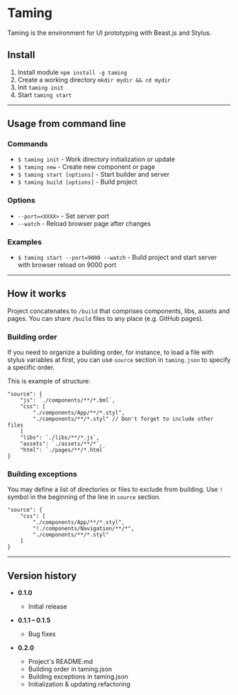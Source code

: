 # Taming

Taming is the environment for UI prototyping with Beast.js and Stylus.

## Install

1. Install module `npm install -g taming`
2. Сreate a working directory `mkdir mydir && cd mydir`
3. Init `taming init`
4. Start `taming start`

----

## Usage from command line

### Commands

- `$ taming init` - Work directory initialization or update
- `$ taming new` - Create new component or page
- `$ taming start [options]` - Start builder and server
- `$ taming build [options]` - Build project

### Options

- `--port=<XXXX>` - Set server port
- `--watch` - Reload browser page after changes

### Examples

- `$ taming start --port=9000 --watch` - Build project and start server with browser reload on 9000 port

----

## How it works

Project concatenates to `/build` that comprises components, libs, assets and pages. You can share `/build` files to any place (e.g. GitHub pages).

### Building order

If you need to organize a building order, for instance, to load a file with stylus variables at first, you can use `source` section in `taming.json` to specify a specific order.

This is example of structure:

```
"source": {
    "js": `./components/**/*.bml`,
    "css": [
        "./components/App/**/*.styl",
        "./components/**/*.styl" // Don't forget to include other files
    ]
    "libs": `./libs/**/*.js`,
    "assets": `./assets/**/*`,
    "html": `./pages/**/*.html`
}
```

### Building exceptions

You may define a list of directories or files to exclude from building. Use `!` symbol in the beginning of the line in `source` section.
```
"source": {
    "css": [
        "./components/App/**/*.styl",
        "!./components/Navigation/**/*",
        "./components/**/*.styl"
    ]
}
```

---

## Version history

- **0.1.0**
    - Initial release

- **0.1.1 – 0.1.5**
    - Bug fixes

- **0.2.0**
    - Project's README.md
    - Building order in taming.json
    - Building exceptions in taming.json
    - Initialization & updating refactoring
